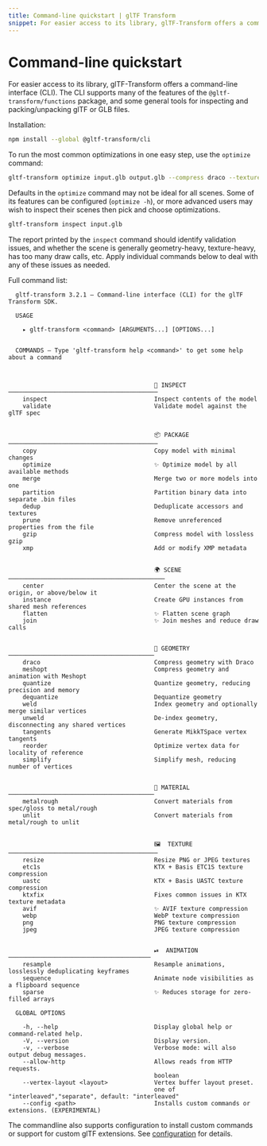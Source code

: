 ```yaml
---
title: Command-line quickstart | glTF Transform
snippet: For easier access to its library, glTF-Transform offers a command-line interface (CLI). The CLI supports many of the features of the…
---
```


# Command-line quickstart

For easier access to its library, glTF-Transform offers a command-line interface (CLI). The
CLI supports many of the features of the `@gltf-transform/functions` package, and some general
tools for inspecting and packing/unpacking glTF or GLB files.

Installation:

```bash
npm install --global @gltf-transform/cli
```

To run the most common optimizations in one easy step, use the `optimize` command:

```bash
gltf-transform optimize input.glb output.glb --compress draco --texture-compress webp
```

Defaults in the `optimize` command may not be ideal for all scenes. Some of
its features can be configured (`optimize -h`), or more advanced users
may wish to inspect their scenes then pick and choose optimizations.

```bash
gltf-transform inspect input.glb
```

The report printed by the `inspect` command should identify validation issues,
and whether the scene is generally geometry-heavy, texture-heavy,
has too many draw calls, etc. Apply individual commands below to deal with any of
these issues as needed.

Full command list:

<!-- begin:cli_help -->
```plaintext
  gltf-transform 3.2.1 — Command-line interface (CLI) for the glTF Transform SDK.

  USAGE

    ▸ gltf-transform <command> [ARGUMENTS...] [OPTIONS...]


  COMMANDS — Type 'gltf-transform help <command>' to get some help about a command



                                         🔎 INSPECT ──────────────────────────────────────────
    inspect                              Inspect contents of the model
    validate                             Validate model against the glTF spec


                                         📦 PACKAGE ──────────────────────────────────────────
    copy                                 Copy model with minimal changes
    optimize                             ✨ Optimize model by all available methods
    merge                                Merge two or more models into one
    partition                            Partition binary data into separate .bin files
    dedup                                Deduplicate accessors and textures
    prune                                Remove unreferenced properties from the file
    gzip                                 Compress model with lossless gzip
    xmp                                  Add or modify XMP metadata


                                         🌍 SCENE ────────────────────────────────────────────
    center                               Center the scene at the origin, or above/below it
    instance                             Create GPU instances from shared mesh references
    flatten                              ✨ Flatten scene graph
    join                                 ✨ Join meshes and reduce draw calls


                                         🕋 GEOMETRY ─────────────────────────────────────────
    draco                                Compress geometry with Draco
    meshopt                              Compress geometry and animation with Meshopt
    quantize                             Quantize geometry, reducing precision and memory
    dequantize                           Dequantize geometry
    weld                                 Index geometry and optionally merge similar vertices
    unweld                               De-index geometry, disconnecting any shared vertices
    tangents                             Generate MikkTSpace vertex tangents
    reorder                              Optimize vertex data for locality of reference
    simplify                             Simplify mesh, reducing number of vertices


                                         🎨 MATERIAL ─────────────────────────────────────────
    metalrough                           Convert materials from spec/gloss to metal/rough
    unlit                                Convert materials from metal/rough to unlit


                                         🖼  TEXTURE ──────────────────────────────────────────
    resize                               Resize PNG or JPEG textures
    etc1s                                KTX + Basis ETC1S texture compression
    uastc                                KTX + Basis UASTC texture compression
    ktxfix                               Fixes common issues in KTX texture metadata
    avif                                 ✨ AVIF texture compression
    webp                                 WebP texture compression
    png                                  PNG texture compression
    jpeg                                 JPEG texture compression


                                         ⏯  ANIMATION ────────────────────────────────────────
    resample                             Resample animations, losslessly deduplicating keyframes
    sequence                             Animate node visibilities as a flipboard sequence
    sparse                               ✨ Reduces storage for zero-filled arrays

  GLOBAL OPTIONS

    -h, --help                           Display global help or command-related help.
    -V, --version                        Display version.
    -v, --verbose                        Verbose mode: will also output debug messages.
    --allow-http                         Allows reads from HTTP requests.
                                         boolean
    --vertex-layout <layout>             Vertex buffer layout preset.
                                         one of "interleaved","separate", default: "interleaved"
    --config <path>                      Installs custom commands or extensions. (EXPERIMENTAL)
```
<!-- end:cli_help -->

The commandline also supports configuration to install custom commands or support for custom glTF extensions. See [configuration](/cli-configuration) for details.
